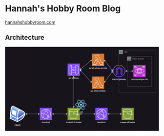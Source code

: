 # Hannah's Hobby Room Blog

[hannahshobbyroom.com](https://hannahshobbyroom.com)

## Architecture

![architecture diagram](images/architecture_diagram.jpeg "Architecture Diagram")
